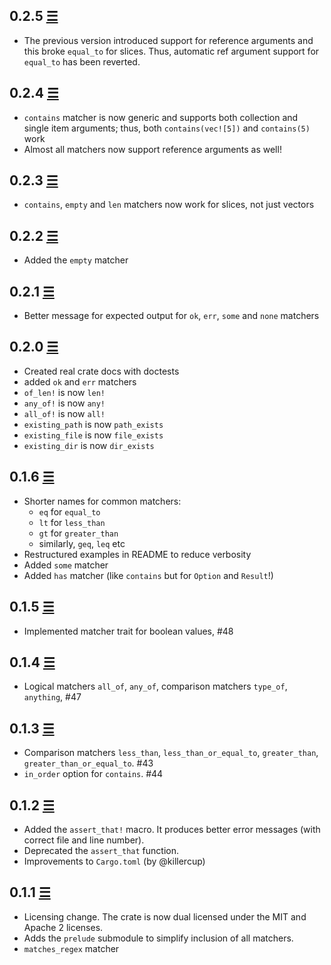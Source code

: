 ## 0.2.5 [☰](https://github.com/Valloric/hamcrest2-rust/compare/0.2.4...0.2.5)

* The previous version introduced support for reference arguments and this 
broke `equal_to` for slices. Thus, automatic ref argument support for 
`equal_to` has been reverted.

## 0.2.4 [☰](https://github.com/Valloric/hamcrest2-rust/compare/0.2.3...0.2.4)

* `contains` matcher is now generic and supports both collection and single item
  arguments; thus, both `contains(vec![5])` and `contains(5)` work
* Almost all matchers now support reference arguments as well!

## 0.2.3 [☰](https://github.com/Valloric/hamcrest2-rust/compare/0.2.2...0.2.3)

* `contains`, `empty` and `len` matchers now work for slices, not just vectors

## 0.2.2 [☰](https://github.com/Valloric/hamcrest2-rust/compare/0.2.1...0.2.2)

* Added the `empty` matcher

## 0.2.1 [☰](https://github.com/Valloric/hamcrest2-rust/compare/0.2.0...0.2.1)

* Better message for expected output for `ok`, `err`, `some` and `none` matchers

## 0.2.0 [☰](https://github.com/Valloric/hamcrest2-rust/compare/0.1.6...0.2.0)

* Created real crate docs with doctests
* added `ok` and `err` matchers
* `of_len!` is now `len!`
* `any_of!` is now `any!`
* `all_of!` is now `all!`
* `existing_path` is now `path_exists`
* `existing_file` is now `file_exists`
* `existing_dir` is now `dir_exists`

## 0.1.6 [☰](https://github.com/Valloric/hamcrest2-rust/compare/0.1.5...0.1.6)

* Shorter names for common matchers:
    * `eq` for `equal_to`
    * `lt` for `less_than`
    * `gt` for `greater_than`
    * similarly, `geq`, `leq` etc
* Restructured examples in README to reduce verbosity
* Added `some` matcher
* Added `has` matcher (like `contains` but for `Option` and `Result`!)

## 0.1.5 [☰](https://github.com/Valloric/hamcrest2-rust/compare/0.1.4...0.1.5)

* Implemented matcher trait for boolean values, #48

## 0.1.4 [☰](https://github.com/Valloric/hamcrest2-rust/compare/0.1.3...0.1.4)

* Logical matchers `all_of`, `any_of`, comparison matchers `type_of`, `anything`, #47

## 0.1.3 [☰](https://github.com/Valloric/hamcrest2-rust/compare/0.1.2...0.1.3)

* Comparison matchers `less_than`, `less_than_or_equal_to`, `greater_than`, `greater_than_or_equal_to`. #43
* `in_order` option for `contains`. #44

## 0.1.2 [☰](https://github.com/Valloric/hamcrest2-rust/compare/0.1.1...0.1.2)

* Added the `assert_that!` macro. It produces better error messages (with correct file and line
  number).
* Deprecated the `assert_that` function.
* Improvements to `Cargo.toml` (by @killercup)

## 0.1.1 [☰](https://github.com/Valloric/hamcrest2-rust/compare/a9f18681c64e3126ef6ccbd68ec2a5b39fe5b58b...0.1.1)

* Licensing change. The crate is now dual licensed under the MIT and Apache 2 licenses.
* Adds the `prelude` submodule to simplify inclusion of all matchers.
* `matches_regex` matcher
